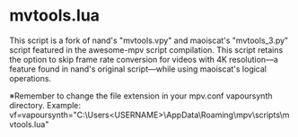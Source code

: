 # mvtools.lua
This script is a fork of nand's "mvtools.vpy" and maoiscat's "mvtools_3.py" script featured in the awesome-mpv script compilation. This script retains the option to skip frame rate conversion for videos with 4K resolution―a feature found in nand's original script―while using maoiscat's logical operations.

※Remember to change the file extension in your mpv.conf vapoursynth directory. Example: vf=vapoursynth="C:\Users\<USERNAME>\AppData\Roaming\mpv\scripts\mvtools.lua"
